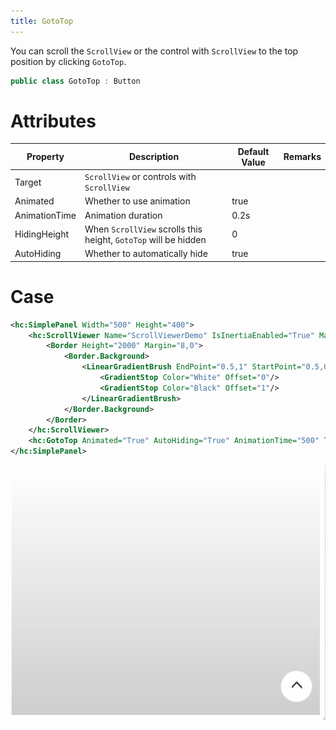 ```yaml
---
title: GotoTop
---
```


You can scroll the `ScrollView` or the control with `ScrollView` to the top position by clicking `GotoTop`.

```cs
public class GotoTop : Button
```

# Attributes
|Property|Description|Default Value|Remarks|
|-|-|-|-|
|Target|`ScrollView` or controls with `ScrollView`|||
|Animated|Whether to use animation|true||
|AnimationTime|Animation duration|0.2s||
|HidingHeight|When `ScrollView` scrolls this height, `GotoTop` will be hidden|0||
|AutoHiding|Whether to automatically hide|true|||

# Case

```xml
<hc:SimplePanel Width="500" Height="400">
    <hc:ScrollViewer Name="ScrollViewerDemo" IsInertiaEnabled="True" Margin="0,10,0,0">
        <Border Height="2000" Margin="8,0">
            <Border.Background>
                <LinearGradientBrush EndPoint="0.5,1" StartPoint="0.5,0">
                    <GradientStop Color="White" Offset="0"/>
                    <GradientStop Color="Black" Offset="1"/>
                </LinearGradientBrush>
            </Border.Background>
        </Border>
    </hc:ScrollViewer>
    <hc:GotoTop Animated="True" AutoHiding="True" AnimationTime="500" Target="{Binding ElementName=ScrollViewerDemo}" HorizontalAlignment="Right" VerticalAlignment="Bottom" Margin="0,0,20,20"/>
</hc:SimplePanel>
```
![GotoTop](https://raw.githubusercontent.com/HandyOrg/HandyOrgResource/master/HandyControl/Resources/GoToTop.gif)